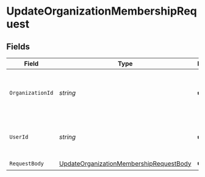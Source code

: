 # UpdateOrganizationMembershipRequest


## Fields

| Field                                                                                                         | Type                                                                                                          | Required                                                                                                      | Description                                                                                                   | Example                                                                                                       |
| ------------------------------------------------------------------------------------------------------------- | ------------------------------------------------------------------------------------------------------------- | ------------------------------------------------------------------------------------------------------------- | ------------------------------------------------------------------------------------------------------------- | ------------------------------------------------------------------------------------------------------------- |
| `OrganizationId`                                                                                              | *string*                                                                                                      | :heavy_check_mark:                                                                                            | The ID of the organization to which the membership belongs                                                    | org_12345                                                                                                     |
| `UserId`                                                                                                      | *string*                                                                                                      | :heavy_check_mark:                                                                                            | The ID of the user that this membership belongs to                                                            | user_67890                                                                                                    |
| `RequestBody`                                                                                                 | [UpdateOrganizationMembershipRequestBody](../../Models/Operations/UpdateOrganizationMembershipRequestBody.md) | :heavy_check_mark:                                                                                            | N/A                                                                                                           |                                                                                                               |